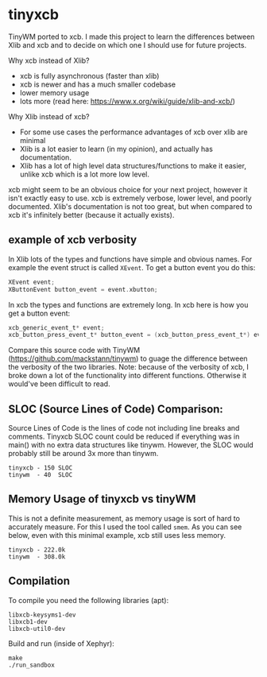 # tinyxcb
TinyWM ported to xcb. I made this project to learn the differences between Xlib
and xcb and to decide on which one I should use for future projects.

Why xcb instead of Xlib?  
 - xcb is fully asynchronous (faster than xlib)
 - xcb is newer and has a much smaller codebase
 - lower memory usage
 - lots more (read here: https://www.x.org/wiki/guide/xlib-and-xcb/)

Why Xlib instead of xcb?
 - For some use cases the performance advantages of xcb over xlib are minimal
 - Xlib is a lot easier to learn (in my opinion), and actually has documentation.
 - Xlib has a lot of high level data structures/functions to make it easier,
 unlike xcb which is a lot more low level.

xcb might seem to be an obvious choice for your next project, however it isn't
exactly easy to use. xcb is extremely verbose, lower level, and poorly documented.
Xlib's documentation is not too great, but when compared to xcb it's infinitely better
(because it actually exists).

## example of xcb verbosity
In Xlib lots of the types and functions have simple and obvious names.
For example the event struct is called `XEvent`. To get a button event you do this:
```C
XEvent event;
XButtonEvent button_event = event.xbutton;
```

In xcb the types and functions are extremely long. In xcb here is how you get a 
button event:
```C
xcb_generic_event_t* event;
xcb_button_press_event_t* button_event = (xcb_button_press_event_t*) event;
```

Compare this source code with TinyWM (https://github.com/mackstann/tinywm) to guage
the difference between the verbosity of the two libraries.
Note: because of the verbosity of xcb, I broke down a lot of the functionality into
different functions. Otherwise it would've been difficult to read.

## SLOC (Source Lines of Code) Comparison:
Source Lines of Code is the lines of code not including line breaks and comments.
Tinyxcb SLOC count could be reduced if everything was in main() with no extra data
structures like tinywm. However, the SLOC would probably still be around 3x more than
tinywm.
```
tinyxcb - 150 SLOC
tinywm  - 40  SLOC
```

## Memory Usage of tinyxcb vs tinyWM
This is not a definite measurement, as memory usage is sort of hard to accurately
measure. For this I used the tool called `smem`. As you can see below, even with
this minimal example, xcb still uses less memory.
```
tinyxcb - 222.0k
tinywm  - 308.0k
```

## Compilation
To compile you need the following libraries (apt):
```
libxcb-keysyms1-dev
libxcb1-dev
libxcb-util0-dev
```

Build and run (inside of Xephyr):
```
make
./run_sandbox
```
